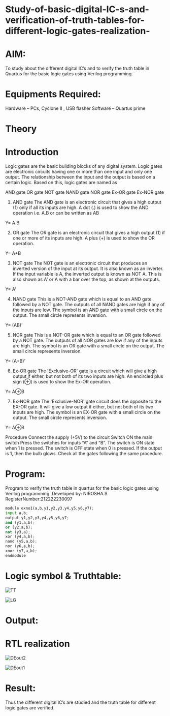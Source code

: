 # Study-of-basic-digital-IC-s-and-verification-of-truth-tables-for-different-logic-gates-realization-
# AIM:
  To study about the different digital IC’s and to verify the truth table in Quartus for the basic logic gates using Verilog programming.

# Equipments Required:
Hardware – PCs, Cyclone II , USB flasher
Software – Quartus prime
# Theory
# Introduction
Logic gates are the basic building blocks of any digital system. Logic gates are electronic circuits having one or more than one input and only one output. The relationship between the input and the output is based on a certain logic. Based on this, logic gates are named as

AND gate
OR gate
NOT gate
NAND gate
NOR gate
Ex-OR gate
Ex-NOR gate

1) AND gate
    The AND gate is an electronic circuit that gives a high output (1) only if all its inputs are high. A dot (.) is used to show the AND operation i.e. A.B or can be written as AB

Y= A.B

2) OR gate
     The OR gate is an electronic circuit that gives a high output (1) if one or more of its inputs are high. A plus (+) is used to show the OR operation.

Y= A+B

3) NOT gate
      The NOT gate is an electronic circuit that produces an inverted version of the input at its output. It is also known as an inverter. If the input variable is A, the inverted output is known as NOT A. This is also shown as A' or A with a bar over the top, as shown at the outputs.

Y= A'

4) NAND gate
       This is a NOT-AND gate which is equal to an AND gate followed by a NOT gate. The outputs of all NAND gates are high if any of the inputs are low. The symbol is an AND gate with a small circle on the output. The small circle represents inversion.

Y= (AB)’

5) NOR gate
      This is a NOT-OR gate which is equal to an OR gate followed by a NOT gate. The outputs of all NOR gates are low if any of the inputs are high. The symbol is an OR gate with a small circle on the output. The small circle represents inversion.

Y= (A+B)’

6) Ex-OR gate
        The 'Exclusive-OR' gate is a circuit which will give a high output if either, but not both of its two inputs are high. An encircled plus sign (⊕) is used to show the Ex-OR operation.

Y= A⊕B

7) Ex-NOR gate
       The 'Exclusive-NOR' gate circuit does the opposite to the EX-OR gate. It will give a low output if either, but not both of its two inputs are high. The symbol is an EX-OR gate with a small circle on the output. The small circle represents inversion.

Y= A⊕B

Procedure
Connect the supply (+5V) to the circuit
Switch ON the main switch
Press the switches for inputs “A” and “B”. The switch is ON state when 1 is pressed. The switch is OFF state when 0 is pressed.
If the output is 1, then the bulb glows.
Check all the gates following the same procedure.
# Program:

Program to verify the truth table in quartus for the basic logic gates using Verilog programming.
Developed by: NIROSHA.S
RegisterNumber:212222230097
~~~.py
module exno1(a,b,y1,y2,y3,y4,y5,y6,y7);
input a,b;
output y1,y2,y3,y4,y5,y6,y7;
and (y1,a,b);
or (y2,a,b);
not (y3,a);
xor (y4,a,b);
nand (y5,a,b);
nor (y6,a,b);
xnor (y7,a,b);
endmodule
~~~

# Logic symbol & Truthtable:

![TT](https://user-images.githubusercontent.com/121418437/229520602-0e603196-782e-45f0-8527-9ac011486d78.png)


![LG](https://user-images.githubusercontent.com/121418437/229520016-281c774d-f15a-490c-a7bb-7bb67703abf3.jpg)

# Output:
# RTL realization

![DEout2](https://user-images.githubusercontent.com/121418437/229521160-44852fe9-f2a3-46b2-b3fd-a3ce2c85368a.PNG)

![DEout1](https://user-images.githubusercontent.com/121418437/229521290-6d98bfcf-cb04-4199-8aa4-ebec241ced5b.PNG)


# Result:
Thus the different digital IC’s are studied and the truth table for different logic gates are verified.
